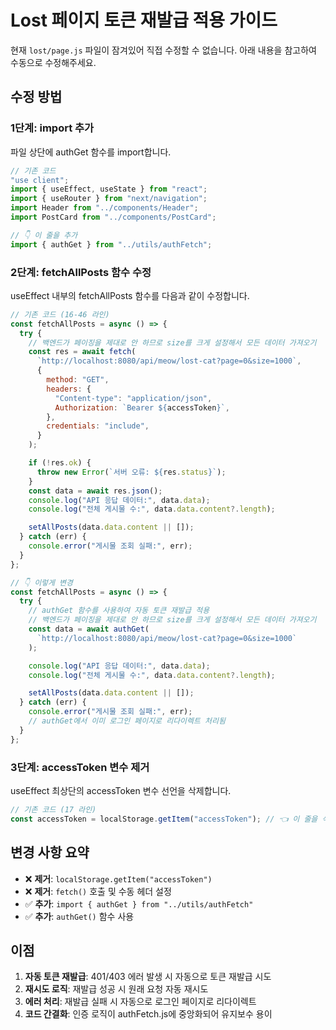 # Lost 페이지 토큰 재발급 적용 가이드

현재 `lost/page.js` 파일이 잠겨있어 직접 수정할 수 없습니다.
아래 내용을 참고하여 수동으로 수정해주세요.

## 수정 방법

### 1단계: import 추가
파일 상단에 authGet 함수를 import합니다.

```javascript
// 기존 코드
"use client";
import { useEffect, useState } from "react";
import { useRouter } from "next/navigation";
import Header from "../components/Header";
import PostCard from "../components/PostCard";

// 👇 이 줄을 추가
import { authGet } from "../utils/authFetch";
```

### 2단계: fetchAllPosts 함수 수정
useEffect 내부의 fetchAllPosts 함수를 다음과 같이 수정합니다.

```javascript
// 기존 코드 (16-46 라인)
const fetchAllPosts = async () => {
  try {
    // 백엔드가 페이징을 제대로 안 하므로 size를 크게 설정해서 모든 데이터 가져오기
    const res = await fetch(
      `http://localhost:8080/api/meow/lost-cat?page=0&size=1000`,
      {
        method: "GET",
        headers: {
          "Content-type": "application/json",
          Authorization: `Bearer ${accessToken}`,
        },
        credentials: "include",
      }
    );

    if (!res.ok) {
      throw new Error(`서버 오류: ${res.status}`);
    }
    const data = await res.json();
    console.log("API 응답 데이터:", data.data);
    console.log("전체 게시물 수:", data.data.content?.length);

    setAllPosts(data.data.content || []);
  } catch (err) {
    console.error("게시물 조회 실패:", err);
  }
};

// 👇 이렇게 변경
const fetchAllPosts = async () => {
  try {
    // authGet 함수를 사용하여 자동 토큰 재발급 적용
    // 백엔드가 페이징을 제대로 안 하므로 size를 크게 설정해서 모든 데이터 가져오기
    const data = await authGet(
      `http://localhost:8080/api/meow/lost-cat?page=0&size=1000`
    );

    console.log("API 응답 데이터:", data.data);
    console.log("전체 게시물 수:", data.data.content?.length);

    setAllPosts(data.data.content || []);
  } catch (err) {
    console.error("게시물 조회 실패:", err);
    // authGet에서 이미 로그인 페이지로 리다이렉트 처리됨
  }
};
```

### 3단계: accessToken 변수 제거
useEffect 최상단의 accessToken 변수 선언을 삭제합니다.

```javascript
// 기존 코드 (17 라인)
const accessToken = localStorage.getItem("accessToken"); // 👈 이 줄을 삭제
```

## 변경 사항 요약

- ❌ **제거**: `localStorage.getItem("accessToken")`
- ❌ **제거**: `fetch()` 호출 및 수동 헤더 설정
- ✅ **추가**: `import { authGet } from "../utils/authFetch"`
- ✅ **추가**: `authGet()` 함수 사용

## 이점

1. **자동 토큰 재발급**: 401/403 에러 발생 시 자동으로 토큰 재발급 시도
2. **재시도 로직**: 재발급 성공 시 원래 요청 자동 재시도
3. **에러 처리**: 재발급 실패 시 자동으로 로그인 페이지로 리다이렉트
4. **코드 간결화**: 인증 로직이 authFetch.js에 중앙화되어 유지보수 용이
